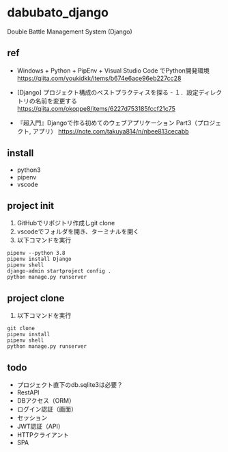 # dabubato_django
Double Battle Management System (Django)

## ref
* Windows + Python + PipEnv + Visual Studio Code でPython開発環境
https://qiita.com/youkidkk/items/b674e6ace96eb227cc28

* [Django] プロジェクト構成のベストプラクティスを探る - １．設定ディレクトリの名前を変更する
https://qiita.com/okoppe8/items/6227d753185fccf21c75

* 『超入門』Djangoで作る初めてのウェブアプリケーション Part3（プロジェクト, アプリ）
https://note.com/takuya814/n/nbee813cecabb

## install
* python3
* pipenv
* vscode

## project init
1. GitHubでリポジトリ作成しgit clone
2. vscodeでフォルダを開き、ターミナルを開く
3. 以下コマンドを実行
``` command
pipenv --python 3.8
pipenv install Django
pipenv shell
django-admin startproject config .
python manage.py runserver
```

## project clone
1. 以下コマンドを実行
```
git clone
pipenv install
pipenv shell
python manage.py runserver
```

## todo
* プロジェクト直下のdb.sqlite3は必要？
* RestAPI
* DBアクセス（ORM）
* ログイン認証（画面）
* セッション
* JWT認証（API）
* HTTPクライアント
* SPA